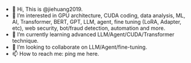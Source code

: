 - 👋 Hi, This is @jiehuang2019.
- 👀 I’m interested in GPU architecture, CUDA coding, data analysis, ML, AI, Transformer, BERT, GPT, LLM, agent, fine tuning (LoRA, Adapter, etc), web security, bot/fraud detection, automation and more.
- 🌱 I’m currently learning advanced LLM/Agent/CUDA/Transformer technique.
- 💞️ I’m looking to collaborate on LLM/Agent/fine-tuning.
- 📫 How to reach me: ping me here.

<!---
jiehuang2019/jiehuang2019 is a ✨ special ✨ repository because its `README.md` (this file) appears on your GitHub profile.
You can click the Preview link to take a look at your changes.
--->
